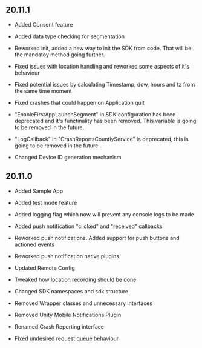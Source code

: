 ## 20.11.1
* Added Consent feature
* Added data type checking for segmentation
* Reworked init, added a new way to init the SDK from code. That will be the mandatoy method going further.

* Fixed issues with location handling and reworked some aspects of it's behaviour
* Fixed potential issues by calculating Timestamp, dow, hours and tz from the same time moment
* Fixed crashes that could happen on Application quit
* "EnableFirstAppLaunchSegment" in SDK configuration has been deprecated and it's functinality has been removed. This variable is going to be removed in the future.
* "LogCallback" in "CrashReportsCountlyService" is deprecated, this is going to be removed in the future.
* Changed Device ID generation mechanism

## 20.11.0
* Added Sample App
* Added test mode feature 
* Added logging flag which now will prevent any console logs to be made
* Added push notification "clicked" and "received" callbacks

* Reworked push notifications. Added support for push buttons and actioned events
* Reworked push notification native plugins

* Updated Remote Config
* Tweaked how location recording should be done
* Changed SDK namespaces and sdk structure

* Removed Wrapper classes and unnecessary interfaces
* Removed Unity Mobile Notifications Plugin
* Renamed Crash Reporting interface 

* Fixed undesired request queue behaviour
